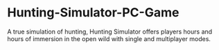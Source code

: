 # Hunting-Simulator-PC-Game
A true simulation of hunting, Hunting Simulator offers players hours and hours of immersion in the open wild with single and multiplayer modes.
